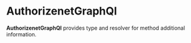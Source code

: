# AuthorizenetGraphQl

 **AuthorizenetGraphQl** provides type and resolver for method additional
information.
